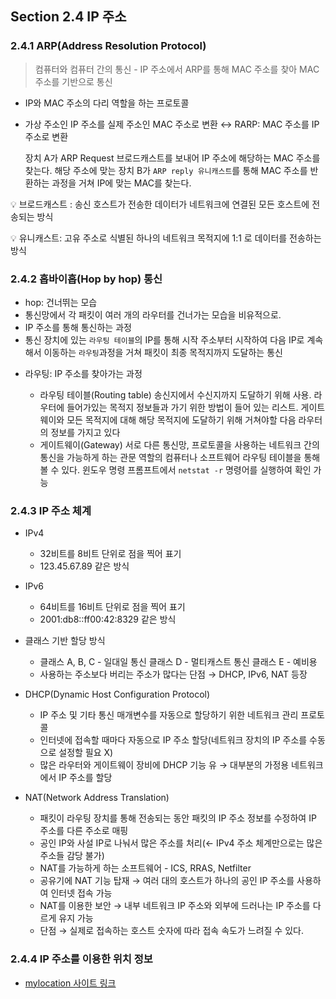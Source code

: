 ## Section 2.4 IP 주소

### 2.4.1 ARP(Address Resolution Protocol)

> 컴퓨터와 컴퓨터 간의 통신 - IP 주소에서 ARP를 통해 MAC 주소를 찾아 MAC 주소를 기반으로 통신
> 
- IP와 MAC 주소의 다리 역할을 하는 프로토콜
- 가상 주소인 IP 주소를 실제 주소인 MAC 주소로 변환
↔ RARP: MAC 주소를 IP 주소로 변환
    
    장치 A가 ARP Request 브로드캐스트를 보내어 IP 주소에 해당하는 MAC 주소를 찾는다.
    해당 주소에 맞는 장치 B가 `ARP reply 유니캐스트`를 통해 MAC 주소를 반환하는 과정을 거쳐
    IP에 맞는 MAC를 찾는다.
    

<aside>
💡 브로드캐스트
: 송신 호스트가 전송한 데이터가 네트워크에 연결된 모든 호스트에 전송되는 방식

💡 유니캐스트: 고유 주소로 식별된 하나의 네트워크 목적지에 1:1 로 데이터를 전송하는 방식

</aside>

### 2.4.2 홉바이홉(Hop by hop) 통신

- hop: 건너뛰는 모습
- 통신망에서 각 패킷이 여러 개의 라우터를 건너가는 모습을 비유적으로.
- IP 주소를 통해 통신하는 과정
- 통신 장치에 있는 `라우팅 테이블`의 IP를 통해 시작 주소부터 시작하여 다음 IP로 계속해서 이동하는 `라우팅`과정을 거쳐 패킷이 최종 목적지까지 도달하는 통신
* 라우팅: IP 주소를 찾아가는 과정
    
    - 라우팅 테이블(Routing table)
    송신지에서 수신지까지 도달하기 위해 사용.
    라우터에 들어가있는 목적지 정보들과 가기 위한 방법이 들어 있는 리스트.
    게이트웨이와 모든 목적지에 대해 해당 목적지에 도달하기 위해 거쳐야할 다음 라우터의 정보를 가지고 있다
    - 게이트웨이(Gateway)
    서로 다른 통신망, 프로토콜을 사용하는 네트워크 간의 통신을 가능하게 하는 관문 역할의
    컴퓨터나 소프트웨어
    라우팅 테이블을 통해 볼 수 있다.
    윈도우 명령 프롬프트에서 `netstat -r` 명령어를 실행하여 확인 가능
        
### 2.4.3 IP 주소 체계

- IPv4
    - 32비트를 8비트 단위로 점을 찍어 표기
    - 123.45.67.89 같은 방식
- IPv6
    - 64비트를 16비트 단위로 점을 찍어 표기
    - 2001:db8::ff00:42:8329 같은 방식

- 클래스 기반 할당 방식
    - 클래스 A, B, C - 일대일 통신
    클래스 D - 멀티캐스트 통신
    클래스 E - 예비용
    - 사용하는 주소보다 버리는 주소가 많다는 단점
    → DHCP, IPv6, NAT 등장
- DHCP(Dynamic Host Configuration Protocol)
    - IP 주소 및 기타 통신 매개변수를 자동으로 할당하기 위한 네트워크 관리 프로토콜
    - 인터넷에 접속할 때마다 자동으로 IP 주소 할당(네트워크 장치의 IP 주소를 수동으로 설정할 필요 X)
    - 많은 라우터와 게이트웨이 장비에 DHCP 기능 유
    → 대부분의 가정용 네트워크에서 IP 주소를 할당
- NAT(Network Address Translation)
    - 패킷이 라우팅 장치를 통해 전송되는 동안 패킷의 IP 주소 정보를 수정하여 IP 주소를 다른 주소로 매핑
    - 공인 IP와 사설 IP로 나눠서 많은 주소를 처리(← IPv4 주소 체계만으로는 많은 주소들 감당 불가)
    - NAT를 가능하게 하는 소프트웨어 - ICS, RRAS, Netfilter
    - 공유기에 NAT 기능 탑재 → 여러 대의 호스트가 하나의 공인 IP 주소를 사용하여 인터넷 접속 가능
    - NAT를 이용한 보안 → 내부 네트워크 IP 주소와 외부에 드러나는 IP 주소를 다르게 유지 가능
    - 단점 → 실제로 접속하는 호스트 숫자에 따라 접속 속도가 느려질 수 있다.

### 2.4.4 IP 주소를 이용한 위치 정보

- [mylocation 사이트 링크](https://mylocation.co.kr/)
